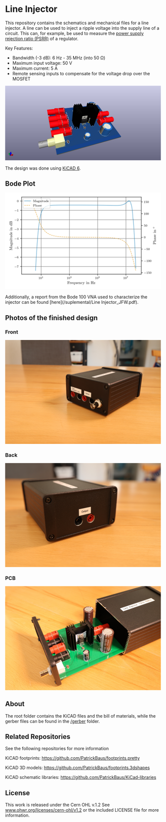 Line Injector
===================

This repository contains the schematics and mechanical files for a line injector. A line can be used to inject a ripple voltage into the supply line of a circuit. This can, for example, be used to measure the [power supply rejection ratio (PSRR)](https://en.wikipedia.org/wiki/Power_supply_rejection_ratio) of a regulator.

Key Features:
 * Bandwidth (-3 dB): 6 Hz - 35 MHz (into 50 Ω)
 * Maximum input voltage: 50 V
 * Maximum current: 5 A
 * Remote sensing inputs to compensate for the voltage drop over the MOSFET

![Line injector pcb](images/pcb.png)

The design was done using [KiCAD 6](https://www.kicad.org/).

Bode Plot
------------------------------
![Bode Plot](images/line_injector_bode.png)

Additionally, a report from the Bode 100 VNA used to characterize the injector can be found [here](/suplemental/Line Injector_JFW.pdf).

Photos of the finished design
------------------------------

### Front

![Line injector photo front](images/BM1A2124_small.JPG)

### Back

![Line injector photo back](images/BM1A2125_small.JPG)

### PCB

![Line injector photo back](images/BM1A2129_small.JPG)

About
-----

The root folder contains the KiCAD files and the bill of materials, while the gerber files can be found in the [/gerber](gerber/) folder.

Related Repositories
--------------------

See the following repositories for more information

KiCAD footprints: https://github.com/PatrickBaus/footprints.pretty

KiCAD 3D models: https://github.com/PatrickBaus/footprints.3dshapes

KiCAD schematic libraries: https://github.com/PatrickBaus/KiCad-libraries

License
-------

This work is released under the Cern OHL v.1.2
See www.ohwr.org/licenses/cern-ohl/v1.2 or the included LICENSE file for more information.
